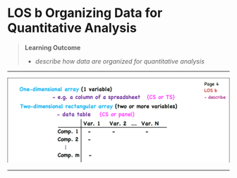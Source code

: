 # LOS b Organizing Data for Quantitative Analysis

> **Learning Outcome**
> 
> - *describe how data are organized for quantitative analysis*

---

![Screenshot (66).png](LOS%20b%20Organizing%20Data%20for%20Quantitative%20Analysis%201752adf9873a801d8236f9cf84a4ed39/Screenshot_(66).png)

---
